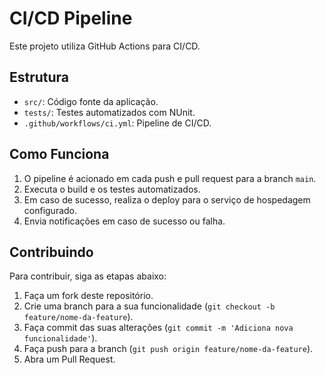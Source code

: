 # CI/CD Pipeline

Este projeto utiliza GitHub Actions para CI/CD.

## Estrutura

- `src/`: Código fonte da aplicação.
- `tests/`: Testes automatizados com NUnit.
- `.github/workflows/ci.yml`: Pipeline de CI/CD.

## Como Funciona

1. O pipeline é acionado em cada push e pull request para a branch `main`.
2. Executa o build e os testes automatizados.
3. Em caso de sucesso, realiza o deploy para o serviço de hospedagem configurado.
4. Envia notificações em caso de sucesso ou falha.

## Contribuindo

Para contribuir, siga as etapas abaixo:

1. Faça um fork deste repositório.
2. Crie uma branch para a sua funcionalidade (`git checkout -b feature/nome-da-feature`).
3. Faça commit das suas alterações (`git commit -m 'Adiciona nova funcionalidade'`).
4. Faça push para a branch (`git push origin feature/nome-da-feature`).
5. Abra um Pull Request.